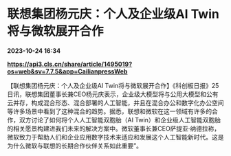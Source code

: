 # 联想集团杨元庆：个人及企业级AI Twin将与微软展开合作

**2023-10-24 16:34**

**https://api3.cls.cn/share/article/1495019?os=web&sv=7.7.5&app=CailianpressWeb**

【联想集团杨元庆：个人及企业级AI Twin将与微软展开合作】《科创板日报》25日讯，联想集团董事长兼CEO杨元庆表示，企业级大模型将与公用大模型和公有云并存，构成混合形态、混合部署的人工智能，并且在混合办公和数字化办公空间等许多场景中看到了这种混合的趋势。据悉，联想和微软在这一领域有许多的合作，双方讨论了如何将个人人工智能双胞胎（AI Twin）和企业级人工智能双胞胎的相关愿景构建进我们未来的解决方案中。微软董事长兼CEO萨提亚·纳德拉称，微软致力于帮助人们和企业应用数字技术来适应和发展这个人工智能新时代。这是为什么微软与联想的长期合作伙伴关系如此重要”。